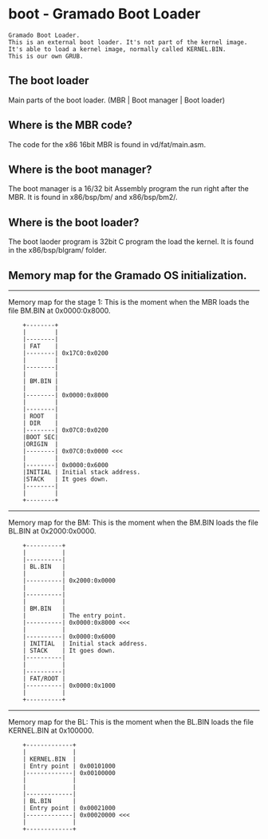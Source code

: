 # boot - Gramado Boot Loader

```
Gramado Boot Loader. 
This is an external boot loader. It's not part of the kernel image.
It's able to load a kernel image, normally called KERNEL.BIN.
This is our own GRUB. 
```

## The boot loader

Main parts of the boot loader. (MBR | Boot manager | Boot loader)

## Where is the MBR code?

The code for the x86 16bit MBR is found in vd/fat/main.asm.

## Where is the boot manager?

The boot manager is a 16/32 bit Assembly program the run right after the MBR. It is found in x86/bsp/bm/ and x86/bsp/bm2/.

## Where is the boot loader?

The boot laoder program is 32bit C program the load the kernel. It is found in the x86/bsp/blgram/ folder.

## Memory map for the Gramado OS initialization.

--------------------------------------------------
Memory map for the stage 1:
This is the moment when the MBR 
loads the file BM.BIN at 0x0000:0x8000.

```
    +--------+
    |        |
    |--------|
    | FAT    |
    |--------| 0x17C0:0x0200
    |        |
    |--------|
    |        |
    | BM.BIN |
    |        |
    |--------| 0x0000:0x8000
    |        |
    |--------|
    | ROOT   |
    | DIR    |
    |--------| 0x07C0:0x0200
    |BOOT SEC| 
    |ORIGIN  | 
    |--------| 0x07C0:0x0000 <<<
    |        |
    |--------| 0x0000:0x6000
    |INITIAL | Initial stack address.
    |STACK   | It goes down.
    |--------| 
    |        |
    +--------+
```

--------------------------------------------------
Memory map for the BM:
This is the moment when the BM.BIN 
loads the file BL.BIN at 0x2000:0x0000.

```
    +----------+
    |          | 
    |----------| 
    | BL.BIN   | 
    |          | 
    |----------| 0x2000:0x0000
    |          | 
    |----------| 
    |          | 
    | BM.BIN   | 
    |          | The entry point.
    |----------| 0x0000:0x8000 <<<
    |          |
    |----------| 0x0000:0x6000
    | INITIAL  | Initial stack address.
    | STACK    | It goes down.
    |----------| 
    |          |
    |----------| 
    | FAT/ROOT |
    |----------| 0x0000:0x1000
    |          |
    +----------+
```

--------------------------------------------------
Memory map for the BL:
This is the moment when the BL.BIN 
loads the file KERNEL.BIN at 0x100000.

```
    +-------------+
    |             |
    | KERNEL.BIN  |
    | Entry point | 0x00101000
    |-------------| 0x00100000
    |             |
    |             |
    |-------------|
    | BL.BIN      |
    | Entry point | 0x00021000
    |-------------| 0x00020000 <<<
    |             |
    +-------------+
```












